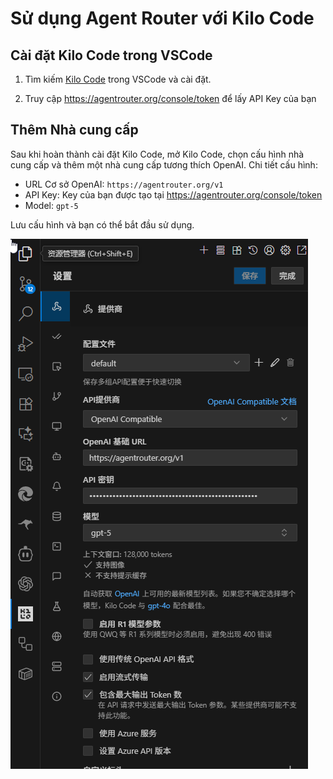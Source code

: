 # Sử dụng Agent Router với Kilo Code

## Cài đặt Kilo Code trong VSCode

1. Tìm kiếm [Kilo Code](https://marketplace.visualstudio.com/items?itemName=kilocode.Kilo-Code) trong VSCode và cài đặt.

2. Truy cập https://agentrouter.org/console/token để lấy API Key của bạn

## Thêm Nhà cung cấp

Sau khi hoàn thành cài đặt Kilo Code, mở Kilo Code, chọn cấu hình nhà cung cấp và thêm một nhà cung cấp tương thích OpenAI. Chi tiết cấu hình:

- URL Cơ sở OpenAI: `https://agentrouter.org/v1`
- API Key: Key của bạn được tạo tại https://agentrouter.org/console/token
- Model: `gpt-5`

Lưu cấu hình và bạn có thể bắt đầu sử dụng.

![](../img/kilocode.png)
